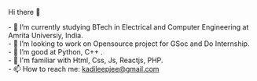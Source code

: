 Hi there 👋

<!--
**Dileep2608/Dileep2608** is a ✨ _special_ ✨ repository because its `README.md` (this file) appears on your GitHub profile.

Here are some ideas to get you started:

--!>

- 🔭 I’m currently studying BTech in Electrical and Computer Engineering at Amrita Universiy, India. <br>
- 👯 I’m looking to work on Opensource project for GSoc and Do Internship.<br>
- 🤔 I’m good at Python, C++ .<br>
- 💬 I'm familiar with Html, Css, Js, Reactjs, PHP.<br>
- 📫 How to reach me: <a href="mailto:kadileepjee@gmail.com" >kadileepjee@gmail.com</a><br>

